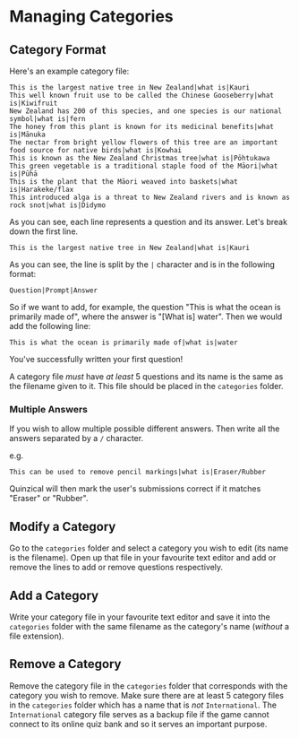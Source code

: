 # Managing Categories

## Category Format

Here's an example category file:

```
This is the largest native tree in New Zealand|what is|Kauri
This well known fruit use to be called the Chinese Gooseberry|what is|Kiwifruit
New Zealand has 200 of this species, and one species is our national symbol|what is|fern
The honey from this plant is known for its medicinal benefits|what is|Mānuka
The nectar from bright yellow flowers of this tree are an important food source for native birds|what is|Kowhai
This is known as the New Zealand Christmas tree|what is|Pōhtukawa
This green vegetable is a traditional staple food of the Māori|what is|Pūhā
This is the plant that the Māori weaved into baskets|what is|Harakeke/flax
This introduced alga is a threat to New Zealand rivers and is known as rock snot|what is|Didymo
```

As you can see, each line represents a question and its answer.
Let's break down the first line.

```
This is the largest native tree in New Zealand|what is|Kauri
```

As you can see, the line is split by the `|` character
and is in the following format:

```
Question|Prompt|Answer
```

So if we want to add, for example, the question "This is what the ocean is primarily made of",
where the answer is "[What is] water".
Then we would add the following line:

```
This is what the ocean is primarily made of|what is|water
```

You've successfully written your first question!

A category file _must_ have _at least_ 5 questions
and its name is the same as the filename given to it.
This file should be placed in the `categories` folder.

### Multiple Answers

If you wish to allow multiple possible different answers.
Then write all the answers separated by a `/` character.

e.g.

```
This can be used to remove pencil markings|what is|Eraser/Rubber
```

Quinzical will then mark the user's submissions correct if it matches "Eraser" or "Rubber".

## Modify a Category

Go to the `categories` folder and select a category you wish to edit (its name is the filename).
Open up that file in your favourite text editor and add or remove the lines to add or remove questions respectively.

## Add a Category

Write your category file in your favourite text editor and save it into the `categories` folder
with the same filename as the category's name (_without_ a file extension).

## Remove a Category

Remove the category file in the `categories` folder that corresponds with the category you wish to remove.
Make sure there are at least 5 category files in the `categories` folder which has a name that is _not_ `International`.
The `International` category file serves as a backup file if the game cannot connect to its online quiz bank
and so it serves an important purpose.


